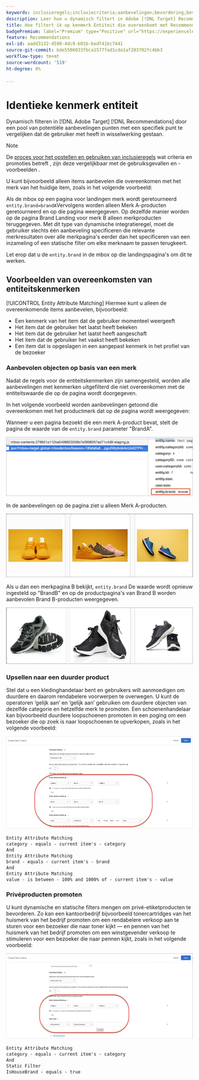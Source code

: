 ```yaml
---
keywords: inclusieregels;inclusiecriteria;aanbevelingen;bevordering;bevordering;dynamische filtering;dynamic;entiteitattributen die aanpassen
description: Leer hoe u dynamisch filtert in Adobe [!DNL Target] Recommendations door een groep potentiële items te vergelijken met een specifiek item waarmee de gebruiker heeft gewerkt.
title: Hoe filtert ik op kenmerk Entiteit die overeenkomt met Recommendations-activiteiten?
badgePremium: label="Premium" type="Positive" url="https://experienceleague.adobe.com/docs/target/using/introduction/intro.html?lang=en#premium newtab=true" tooltip="See what's included in Target Premium."
feature: Recommendations
exl-id: aadd3132-d590-4dc9-b01b-bedf41bc7441
source-git-commit: bde5506033fbca1577fad1cda1af203702fc4bb3
workflow-type: tm+mt
source-wordcount: '519'
ht-degree: 0%

---
```


# Identieke kenmerk entiteit

Dynamisch filteren in [!DNL Adobe Target] [!DNL Recommendations] door een pool van potentiële aanbevelingen punten met een specifiek punt te vergelijken dat de gebruiker met heeft in wisselwerking gestaan.

>[!NOTE]
>
>De [proces voor het opstellen en gebruiken van inclusieregels](/help/main/c-recommendations/c-algorithms/use-dynamic-and-static-inclusion-rules.md) wat criteria en promoties betreft , zijn deze vergelijkbaar met de gebruiksgevallen en - voorbeelden .

U kunt bijvoorbeeld alleen items aanbevelen die overeenkomen met het merk van het huidige item, zoals in het volgende voorbeeld:

Als de mbox op een pagina voor landingen merk wordt geretourneerd `entity.brand=brandA`Vervolgens worden alleen Merk A-producten geretourneerd en op die pagina weergegeven. Op dezelfde manier worden op de pagina Brand Landing voor merk B alleen merkproducten teruggegeven. Met dit type van dynamische integratieregel, moet de gebruiker slechts één aanbeveling specificeren die relevante merkresultaten over alle merkpagina&#39;s eerder dan het specificeren van een inzameling of een statische filter om elke merknaam te passen terugkeert.

Let erop dat u de `entity.brand` in de mbox op die landingspagina&#39;s om dit te werken.

## Voorbeelden van overeenkomsten van entiteitskenmerken

[!UICONTROL Entity Attribute Matching] Hiermee kunt u alleen de overeenkomende items aanbevelen, bijvoorbeeld:

* Een kenmerk van het item dat de gebruiker momenteel weergeeft
* Het item dat de gebruiker het laatst heeft bekeken
* Het item dat de gebruiker het laatst heeft aangeschaft
* Het item dat de gebruiker het vaakst heeft bekeken
* Een item dat is opgeslagen in een aangepast kenmerk in het profiel van de bezoeker

### Aanbevolen objecten op basis van een merk

Nadat de regels voor de entiteitskenmerken zijn samengesteld, worden alle aanbevelingen met kenmerken uitgefilterd die niet overeenkomen met de entiteitswaarde die op de pagina wordt doorgegeven.

In het volgende voorbeeld worden aanbevelingen getoond die overeenkomen met het productmerk dat op de pagina wordt weergegeven:

Wanneer u een pagina bezoekt die een merk A-product bevat, stelt de pagina de waarde van de `entity.brand` parameter &quot;BrandA&quot;.

![Voorbeeld van doelaanroep](/help/main/c-recommendations/c-algorithms/assets/example-target-call.png)

In de aanbevelingen op de pagina ziet u alleen Merk A-producten.

![Merk A aanbevelingen](/help/main/c-recommendations/c-algorithms/assets/brandA.png)

Als u dan een merkpagina B bekijkt, `entity.brand` De waarde wordt opnieuw ingesteld op &quot;BrandB&quot; en op de productpagina&#39;s van Brand B worden aanbevolen Brand B-producten weergegeven.

![Aanbevolen merk B](/help/main/c-recommendations/c-algorithms/assets/brandB.png)

### Upsellen naar een duurder product

Stel dat u een kledinghandelaar bent en gebruikers wilt aanmoedigen om duurdere en daarom rendabelere voorwerpen te overwegen. U kunt de operatoren ‘gelijk aan’ en ‘gelijk aan’ gebruiken om duurdere objecten van dezelfde categorie en hetzelfde merk te promoten. Een schoenenhandelaar kan bijvoorbeeld duurdere loopschoenen promoten in een poging om een bezoeker die op zoek is naar loopschoenen te upverkopen, zoals in het volgende voorbeeld:

![Uploaden](/help/main/c-recommendations/c-algorithms/assets/upsell.png)

```
Entity Attribute Matching
category - equals - current item's - category 
And 
Entity Attribute Matching
brand - equals - current item's - brand 
And 
Entity Attribute Matching
value - is between - 100% and 1000% of - current item's - value
```

### Privéproducten promoten

U kunt dynamische en statische filters mengen om privé-etiketproducten te bevorderen. Zo kan een kantoorbedrijf bijvoorbeeld tonercartridges van het huismerk van het bedrijf promoten om een rendabelere verkoop aan te sturen voor een bezoeker die naar toner kijkt — en pennen van het huismerk van het bedrijf promoten om een winstgevender verkoop te stimuleren voor een bezoeker die naar pennen kijkt, zoals in het volgende voorbeeld:

![House Brand](/help/main/c-recommendations/c-algorithms/assets/housebrand.png)

```
Entity Attribute Matching
category - equals - current item's - category 
And
Static Filter
IsHouseBrand - equals - true
```
